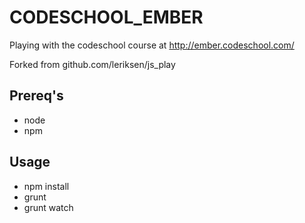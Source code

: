 CODESCHOOL_EMBER
================

Playing with the codeschool course at http://ember.codeschool.com/

Forked from github.com/leriksen/js_play

Prereq's
--------
* node
* npm

Usage
-----
* npm install
* grunt
* grunt watch
